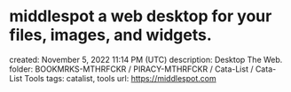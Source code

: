 # middlespot a web desktop for your files, images, and widgets.

created: November 5, 2022 11:14 PM (UTC)
description: Desktop The Web.
folder: BOOKMRKS-MTHRFCKR / PIRACY-MTHRFCKR / Cata-List / Cata-List Tools
tags: catalist, tools
url: https://middlespot.com